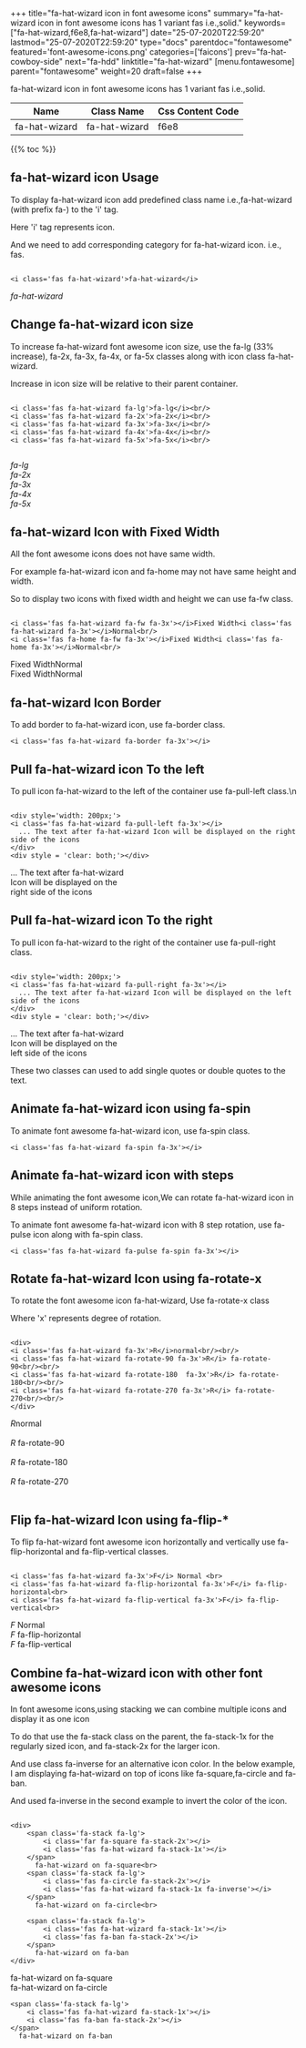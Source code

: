 +++
title="fa-hat-wizard icon in font awesome icons"
summary="fa-hat-wizard icon in font awesome icons has 1 variant fas i.e.,solid."
keywords=["fa-hat-wizard,f6e8,fa-hat-wizard"]
date="25-07-2020T22:59:20"
lastmod="25-07-2020T22:59:20"
type="docs"
parentdoc="fontawesome"
featured='font-awesome-icons.png'
categories=['faicons']
prev="fa-hat-cowboy-side"
next="fa-hdd"
linktitle="fa-hat-wizard"
[menu.fontawesome]
parent="fontawesome"
weight=20
draft=false
+++


fa-hat-wizard icon in font awesome icons has 1 variant fas i.e.,solid.

<div class='table-responsive'><table class='table'><thead><tr><th>Name</th><th>Class Name</th><th>Css Content Code</th></tr></thead><tbody><tr><td>fa-hat-wizard</td><td>fa-hat-wizard</td><td>f6e8</td></tr></tbody></table></div>


{{% toc %}}


## fa-hat-wizard icon Usage

To display fa-hat-wizard icon add predefined class name i.e.,fa-hat-wizard (with prefix fa-) to the 'i' tag.

Here 'i' tag represents icon.

And we need to add corresponding category for fa-hat-wizard icon. i.e., fas.


```

<i class='fas fa-hat-wizard'>fa-hat-wizard</i>
```

<i class='fas fa-hat-wizard'>fa-hat-wizard</i>




## Change fa-hat-wizard icon size
To increase fa-hat-wizard font awesome icon size, use the fa-lg (33% increase), fa-2x, fa-3x, fa-4x, or fa-5x classes along with icon class fa-hat-wizard.

Increase in icon size will be relative to their parent container. 

```

<i class='fas fa-hat-wizard fa-lg'>fa-lg</i><br/>
<i class='fas fa-hat-wizard fa-2x'>fa-2x</i><br/>
<i class='fas fa-hat-wizard fa-3x'>fa-3x</i><br/>
<i class='fas fa-hat-wizard fa-4x'>fa-4x</i><br/>
<i class='fas fa-hat-wizard fa-5x'>fa-5x</i><br/>
            
```

<i class='fas fa-hat-wizard fa-lg'>fa-lg</i><br/>
<i class='fas fa-hat-wizard fa-2x'>fa-2x</i><br/>
<i class='fas fa-hat-wizard fa-3x'>fa-3x</i><br/>
<i class='fas fa-hat-wizard fa-4x'>fa-4x</i><br/>
<i class='fas fa-hat-wizard fa-5x'>fa-5x</i><br/>
            



## fa-hat-wizard Icon with Fixed Width 

All the font awesome icons does not have same width.

For example fa-hat-wizard icon and fa-home may not have same height and width.

So to display two icons with fixed width and height we can use fa-fw class.


```

<i class='fas fa-hat-wizard fa-fw fa-3x'></i>Fixed Width<i class='fas fa-hat-wizard fa-3x'></i>Normal<br/>
<i class='fas fa-home fa-fw fa-3x'></i>Fixed Width<i class='fas fa-home fa-3x'></i>Normal<br/>
```

<i class='fas fa-hat-wizard fa-fw fa-3x'></i>Fixed Width<i class='fas fa-hat-wizard fa-3x'></i>Normal<br/>
<i class='fas fa-home fa-fw fa-3x'></i>Fixed Width<i class='fas fa-home fa-3x'></i>Normal<br/>



## fa-hat-wizard Icon Border 

To add border to fa-hat-wizard icon, use fa-border class.


```
<i class='fas fa-hat-wizard fa-border fa-3x'></i>

```
<i class='fas fa-hat-wizard fa-border fa-3x'></i>





## Pull fa-hat-wizard icon To the left

To pull icon fa-hat-wizard to the left of the container use fa-pull-left class.\n

```

<div style='width: 200px;'>
<i class='fas fa-hat-wizard fa-pull-left fa-3x'></i>
  ... The text after fa-hat-wizard Icon will be displayed on the right side of the icons
</div>
<div style = 'clear: both;'></div>
```

<div style='width: 200px;'>
<i class='fas fa-hat-wizard fa-pull-left fa-3x'></i>
  ... The text after fa-hat-wizard Icon will be displayed on the right side of the icons
</div>
<div style = 'clear: both;'></div>




## Pull fa-hat-wizard icon To the right
To pull icon fa-hat-wizard to the right of the container use fa-pull-right class.

```

<div style='width: 200px;'>
<i class='fas fa-hat-wizard fa-pull-right fa-3x'></i>
  ... The text after fa-hat-wizard Icon will be displayed on the left side of the icons
</div>
<div style = 'clear: both;'></div>
```

<div style='width: 200px;'>
<i class='fas fa-hat-wizard fa-pull-right fa-3x'></i>
  ... The text after fa-hat-wizard Icon will be displayed on the left side of the icons
</div>
<div style = 'clear: both;'></div>

These two classes can used to add single quotes or double quotes to the text.


## Animate fa-hat-wizard icon using fa-spin
To animate font awesome fa-hat-wizard icon, use fa-spin class.

```
<i class='fas fa-hat-wizard fa-spin fa-3x'></i>
```
<i class='fas fa-hat-wizard fa-spin fa-3x'></i>




## Animate fa-hat-wizard icon with steps
While animating the font awesome icon,We can rotate fa-hat-wizard icon in 8 steps instead of uniform rotation.

To animate font awesome fa-hat-wizard icon with 8 step rotation, use fa-pulse icon along with fa-spin class.


```
<i class='fas fa-hat-wizard fa-pulse fa-spin fa-3x'></i>

```
<i class='fas fa-hat-wizard fa-pulse fa-spin fa-3x'></i>





## Rotate fa-hat-wizard Icon using fa-rotate-x
To rotate the font awesome icon fa-hat-wizard, Use fa-rotate-x class

Where 'x' represents degree of rotation.


```

<div>
<i class='fas fa-hat-wizard fa-3x'>R</i>normal<br/><br/>
<i class='fas fa-hat-wizard fa-rotate-90 fa-3x'>R</i> fa-rotate-90<br/><br/> 
<i class='fas fa-hat-wizard fa-rotate-180  fa-3x'>R</i> fa-rotate-180<br/><br/> 
<i class='fas fa-hat-wizard fa-rotate-270 fa-3x'>R</i> fa-rotate-270<br/><br/>
</div>
```

<div>
<i class='fas fa-hat-wizard fa-3x'>R</i>normal<br/><br/>
<i class='fas fa-hat-wizard fa-rotate-90 fa-3x'>R</i> fa-rotate-90<br/><br/> 
<i class='fas fa-hat-wizard fa-rotate-180  fa-3x'>R</i> fa-rotate-180<br/><br/> 
<i class='fas fa-hat-wizard fa-rotate-270 fa-3x'>R</i> fa-rotate-270<br/><br/>
</div>




## Flip fa-hat-wizard Icon using fa-flip-*
To flip fa-hat-wizard font awesome icon horizontally and vertically use fa-flip-horizontal and fa-flip-vertical classes. 

```

<i class='fas fa-hat-wizard fa-3x'>F</i> Normal <br>
<i class='fas fa-hat-wizard fa-flip-horizontal fa-3x'>F</i> fa-flip-horizontal<br>
<i class='fas fa-hat-wizard fa-flip-vertical fa-3x'>F</i> fa-flip-vertical<br>
```

<i class='fas fa-hat-wizard fa-3x'>F</i> Normal <br>
<i class='fas fa-hat-wizard fa-flip-horizontal fa-3x'>F</i> fa-flip-horizontal<br>
<i class='fas fa-hat-wizard fa-flip-vertical fa-3x'>F</i> fa-flip-vertical<br>




## Combine fa-hat-wizard icon with other font awesome icons
In font awesome icons,using stacking we can combine multiple icons and display it as one icon 

To do that use the fa-stack class on the parent, the fa-stack-1x for the regularly sized icon, and fa-stack-2x for the larger icon.

And use class fa-inverse for an alternative icon color. 
In the below example, I am displaying fa-hat-wizard on top of icons like fa-square,fa-circle and fa-ban.

And used fa-inverse in the second example to invert the color of the icon.

```

<div>
    <span class='fa-stack fa-lg'>
        <i class='far fa-square fa-stack-2x'></i>
        <i class='fas fa-hat-wizard fa-stack-1x'></i>
    </span>
      fa-hat-wizard on fa-square<br>
    <span class='fa-stack fa-lg'>
        <i class='fas fa-circle fa-stack-2x'></i>
        <i class='fas fa-hat-wizard fa-stack-1x fa-inverse'></i>
    </span>
      fa-hat-wizard on fa-circle<br>

    <span class='fa-stack fa-lg'>
        <i class='fas fa-hat-wizard fa-stack-1x'></i>
        <i class='fas fa-ban fa-stack-2x'></i>
    </span>
      fa-hat-wizard on fa-ban
</div>
```

<div>
    <span class='fa-stack fa-lg'>
        <i class='far fa-square fa-stack-2x'></i>
        <i class='fas fa-hat-wizard fa-stack-1x'></i>
    </span>
      fa-hat-wizard on fa-square<br>
    <span class='fa-stack fa-lg'>
        <i class='fas fa-circle fa-stack-2x'></i>
        <i class='fas fa-hat-wizard fa-stack-1x fa-inverse'></i>
    </span>
      fa-hat-wizard on fa-circle<br>

    <span class='fa-stack fa-lg'>
        <i class='fas fa-hat-wizard fa-stack-1x'></i>
        <i class='fas fa-ban fa-stack-2x'></i>
    </span>
      fa-hat-wizard on fa-ban
</div>






